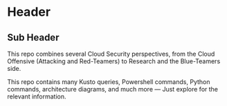 # Header

## Sub Header



This repo combines several Cloud Security perspectives, from the Cloud Offensive (Attacking and Red-Teamers) to Research and the Blue-Teamers side. 

This repo contains many Kusto queries, Powershell commands, Python commands, architecture diagrams, and much more — Just explore for the relevant information.  


